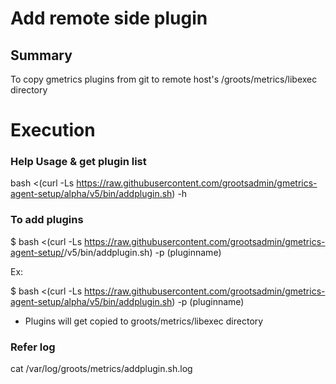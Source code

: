 # Add remote side plugin

## Summary

To copy gmetrics plugins from git to remote host's /groots/metrics/libexec directory

# Execution 

### Help Usage & get plugin list

bash <(curl -Ls https://raw.githubusercontent.com/grootsadmin/gmetrics-agent-setup/alpha/v5/bin/addplugin.sh) -h 

### To add plugins

$ bash <(curl -Ls https://raw.githubusercontent.com/grootsadmin/gmetrics-agent-setup/<branch>/v5/bin/addplugin.sh) -p (pluginname)

Ex:

$ bash <(curl -Ls https://raw.githubusercontent.com/grootsadmin/gmetrics-agent-setup/alpha/v5/bin/addplugin.sh) -p (pluginname)

- Plugins will get copied to groots/metrics/libexec directory

### Refer log

cat /var/log/groots/metrics/addplugin.sh.log

